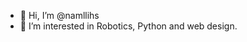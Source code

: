 - 👋 Hi, I’m @namllihs
- 👀 I’m interested in Robotics, Python and web design.


<!---
namllihs/namllihs is a ✨ special ✨ repository because its `README.md` (this file) appears on your GitHub profile.
You can click the Preview link to take a look at your changes.
--->
